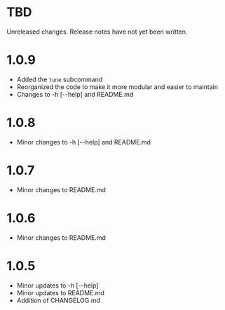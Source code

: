 TBD
===
Unreleased changes. Release notes have not yet been written.

1.0.9
=====
* Added the `tune` subcommand
* Reorganized the code to make it more modular and easier to maintain
* Changes to -h [--help] and README.md

1.0.8
=====
* Minor changes to -h [--help] and README.md

1.0.7
=====
* Minor changes to README.md

1.0.6
=====
* Minor changes to README.md

1.0.5
=====
* Minor updates to -h [--help]
* Minor updates to README.md
* Addition of CHANGELOG.md
